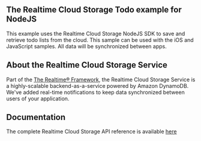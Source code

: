 ## The Realtime Cloud Storage Todo example for NodeJS
This example uses the Realtime Cloud Storage NodeJS SDK to save and retrieve todo lists from the cloud. This sample can be used with the iOS and JavaScript samples. All data will be synchronized between apps.

## About the Realtime Cloud Storage Service
Part of the [The Realtime® Framework](http://framework.realtime.co), the Realtime Cloud Storage Service is a highly-scalable backend-as-a-service powered by Amazon DynamoDB. We've added real-time notifications to keep data synchronized between users of your application.
 
## Documentation
The complete Realtime Cloud Storage API reference is available [here](http://framework.realtime.co/storage/#documentation)